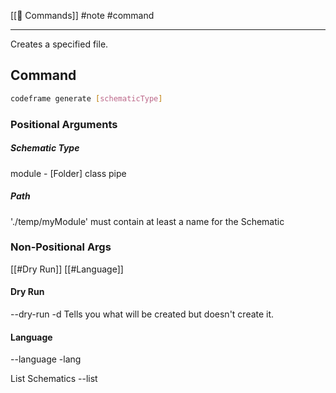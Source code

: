 [[📜 Commands]]
#note #command

---

Creates a specified file.

## Command

```bash
codeframe generate [schematicType]
```

### Positional Arguments

##### Schematic Type

module - [Folder]
class
pipe

##### Path

'./temp/myModule'
must contain at least a name for the Schematic

### Non-Positional Args

[[#Dry Run]]
[[#Language]]

#### Dry Run

--dry-run
-d
Tells you what will be created but doesn't create it.

#### Language

--language
-lang

List Schematics
--list
